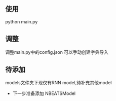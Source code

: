 
## 使用

python main.py

## 调整

调整main.py中的config.json 可以手动创建字典导入


## 待添加

models文件夹下现仅有RNN model,待补充其他model

- 下一步准备添加
NBEATSModel